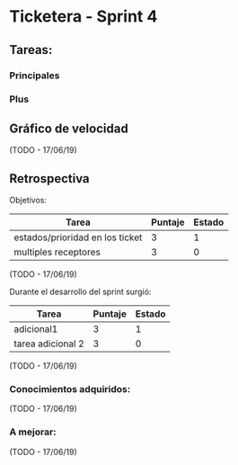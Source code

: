 # Ticketera - Sprint 4

## Tareas:


### Principales



### Plus





## Gráfico de velocidad

(TODO - 17/06/19)

## Retrospectiva

Objetivos:

| Tarea                           | Puntaje | Estado |
| ------------------------------- |---------| ------ |
| estados/prioridad en los ticket |       3 |      1 |
| multiples receptores            |       3 |      0 |

(TODO - 17/06/19)


Durante el desarrollo del sprint surgió:

| Tarea                           | Puntaje | Estado |
| ------------------------------- |---------| ------ |
| adicional1                      |       3 |      1 |
| tarea adicional 2               |       3 |      0 |

(TODO - 17/06/19)


### Conocimientos adquiridos:

(TODO - 17/06/19)


### A mejorar:

(TODO - 17/06/19)

